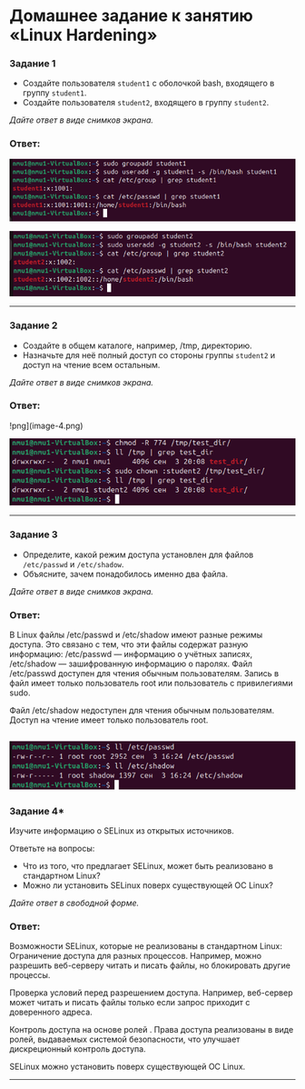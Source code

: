 # Домашнее задание к занятию «Linux Hardening»



### Задание 1

- Создайте пользователя `student1` с оболочкой bash, входящего в группу `student1`.
- Создайте пользователя `student2`, входящего в группу `student2`.

*Дайте ответ в виде снимков экрана.*

### Ответ:

![png](image.png)

![png](image-1.png)

------

### Задание 2

- Создайте в общем каталоге, например, /tmp, директорию.
- Назначьте для неё полный доступ со стороны группы `student2` и доступ на чтение всем остальным.

*Дайте ответ в виде снимков экрана.*

### Ответ:

!png](image-4.png)

![png](image-5.png)

------

### Задание 3

- Определите, какой режим доступа установлен для файлов `/etc/passwd` и `/etc/shadow`.
- Объясните, зачем понадобилось именно два файла.

*Дайте ответ в виде снимков экрана.*

### Ответ:

В Linux файлы /etc/passwd и /etc/shadow имеют разные режимы доступа. Это связано с тем, что эти файлы содержат разную информацию: /etc/passwd — информацию о учётных записях, /etc/shadow — зашифрованную информацию о паролях.
Файл /etc/passwd доступен для чтения обычным пользователям.
Запись в файл имеет только пользователь root или пользователь с привилегиями sudo.

Файл /etc/shadow недоступен для чтения обычным пользователям.
Доступ на чтение имеет только пользователь root. 

![png](image-3.png)
------

### Задание 4*

Изучите информацию о SELinux из открытых источников.

Ответьте на вопросы:

- Что из того, что предлагает SELinux, может быть реализовано в стандартном Linux?
- Можно ли установить SELinux поверх существующей ОС Linux?

*Дайте ответ в свободной форме.*

### Ответ:

Возможности SELinux, которые не реализованы в стандартном Linux:
Ограничение доступа для разных процессов. Например, можно разрешить веб-серверу читать и писать файлы, но блокировать другие процессы. 

Проверка условий перед разрешением доступа. Например, веб-сервер может читать и писать файлы только если запрос приходит с доверенного адреса. 

Контроль доступа на основе ролей . Права доступа реализованы в виде ролей, выдаваемых системой безопасности, что улучшает дискреционный контроль доступа. 

SELinux можно установить поверх существующей ОС Linux. 

------
